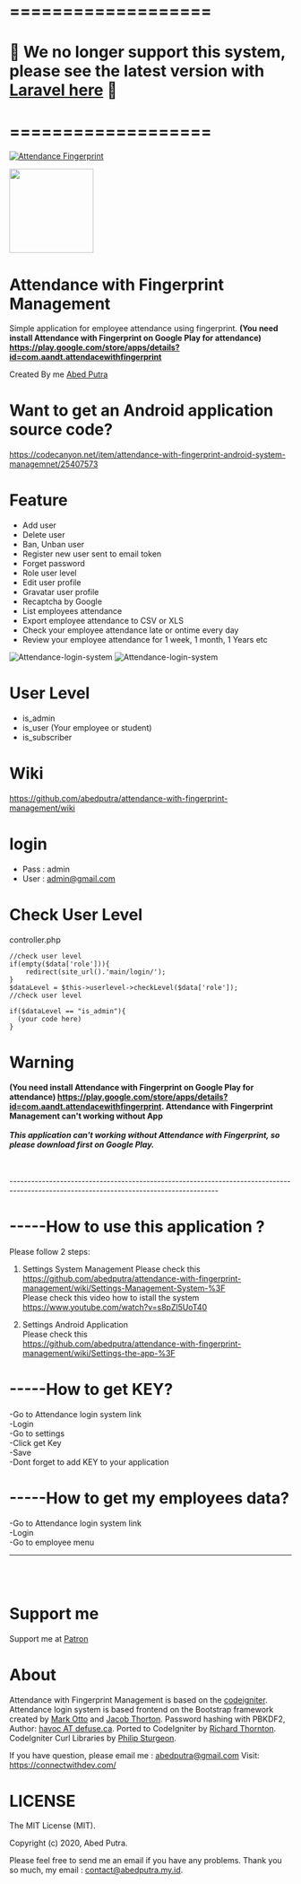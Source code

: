# ===================
# 🛑  We no longer support this system, please see the latest version with <a href="https://codecanyon.net/item/attendance-with-fingerprint-android-system-managemnet/25407573">Laravel here</a> 🛑 
# ===================

[<img src="banner_muliatech.png" alt="Attendance Fingerprint">](https://muliatech.web.id)

<img src="https://user-images.githubusercontent.com/11581453/71761352-d3529200-2f04-11ea-8880-304bf4b4b849.png" width="150">

# Attendance with Fingerprint Management
Simple application for employee attendance using fingerprint. <b>(You need install Attendance with Fingerprint on Google Play for attendance) https://play.google.com/store/apps/details?id=com.aandt.attendacewithfingerprint </b>

Created By me [Abed Putra](https://connectwithdev.com/)

# Want to get an Android application source code?
https://codecanyon.net/item/attendance-with-fingerprint-android-system-managemnet/25407573

# Feature
- Add user
- Delete user
- Ban, Unban user
- Register new user sent to email token
- Forget password
- Role user level
- Edit user profile
- Gravatar user profile
- Recaptcha by Google
- List employees attendance
- Export employee attendance to CSV or XLS
- Check your employee attendance late or ontime every day
- Review your employee attendance for 1 week, 1 month, 1 Years etc

![Attendance-login-system](https://user-images.githubusercontent.com/11581453/74153592-ee26cd80-4c4b-11ea-867d-4c7252e1d9cf.png)
![Attendance-login-system](https://user-images.githubusercontent.com/11581453/71766143-b8e5dc00-2f37-11ea-97ff-e973ea4d0a2a.png)

# User Level
- is_admin
- is_user (Your employee or student)
- is_subscriber

# Wiki
https://github.com/abedputra/attendance-with-fingerprint-management/wiki

# login
- Pass : admin
- User : admin@gmail.com

# Check User Level
controller.php
```
//check user level
if(empty($data['role'])){
    redirect(site_url().'main/login/');
}
$dataLevel = $this->userlevel->checkLevel($data['role']);
//check user level

if($dataLevel == "is_admin"){
  (your code here)
}
```
# Warning
<b>(You need install Attendance with Fingerprint on Google Play for attendance) https://play.google.com/store/apps/details?id=com.aandt.attendacewithfingerprint. Attendance with Fingerprint Management can't working without App</b>
<br><br>
***This application can't working without Attendance with Fingerprint, so please download first on Google Play.***
<br><br>

<br>
----------------------------------------------------------------------------------------------------------------------------------------

# -----How to use this application ?
Please follow 2 steps:<br>
1. Settings System Management
Please check this<br>
https://github.com/abedputra/attendance-with-fingerprint-management/wiki/Settings-Management-System-%3F<br>
Please check this video how to istall the system
https://www.youtube.com/watch?v=s8pZl5UoT40

2. Settings Android Application<br>
Please check this<br>
https://github.com/abedputra/attendance-with-fingerprint-management/wiki/Settings-the-app-%3F

# -----How to get KEY?
-Go to Attendance login system link<br>
-Login<br>
-Go to settings<br>
-Click get Key<br>
-Save<br>
-Dont forget to add KEY to your application<br>

# -----How to get my employees data?
-Go to Attendance login system link<br>
-Login<br>
-Go to employee menu<br>

----------------------------------------------------------------------------------------------------------------------------------------
<br>
<br>

# Support me
Support me at <a href="https://www.patreon.com/abedputra">Patron</a>

# About
Attendance with Fingerprint Management is based on the [codeigniter](https://github.com/bcit-ci/CodeIgniter). Attendance login system is based frontend on the Bootstrap framework created by  [Mark Otto](https://twitter.com/mdo) and [Jacob Thorton](https://twitter.com/fat).
Password hashing with PBKDF2, Author: [havoc AT defuse.ca](https://github.com/defuse).
Ported to CodeIgniter by [Richard Thornton](http://twitter.com/RichardThornton).
CodeIgniter Curl Libraries by [Philip Sturgeon](https://github.com/philsturgeon).

If you have question, please email me : abedputra@gmail.com
Visit: https://connectwithdev.com/

# LICENSE
The MIT License (MIT).

Copyright (c) 2020, Abed Putra.

Please feel free to send me an email if you have any problems.
Thank you so much, my email : contact@abedputra.my.id.
